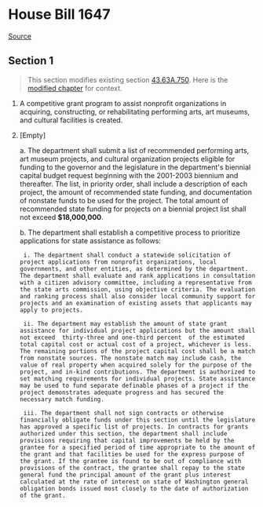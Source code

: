 # House Bill 1647

[Source](http://lawfilesext.leg.wa.gov/biennium/2021-22/Pdf/Bills/House%20Bills/1647.pdf)
## Section 1
> This section modifies existing section [43.63A.750](/rcw/43_state_government—executive/43.063A_department_of_community_trade_and_economic_development.md). Here is the [modified chapter](rcw/43_state_government—executive/43.063A_department_of_community_trade_and_economic_development.md) for context.

1. A competitive grant program to assist nonprofit organizations in acquiring, constructing, or rehabilitating performing arts, art museums, and cultural facilities is created.

2. [Empty]

    a. The department shall submit a list of recommended performing arts, art museum projects, and cultural organization projects eligible for funding to the governor and the legislature in the department's biennial capital budget request beginning with the 2001-2003 biennium and thereafter. The list, in priority order, shall include a description of each project, the amount of recommended state funding, and documentation of nonstate funds to be used for the project. The total amount of recommended state funding for projects on a biennial project list shall not exceed **$18,000,000**.

    b. The department shall establish a competitive process to prioritize applications for state assistance as follows:

        i. The department shall conduct a statewide solicitation of project applications from nonprofit organizations, local governments, and other entities, as determined by the department. The department shall evaluate and rank applications in consultation with a citizen advisory committee, including a representative from the state arts commission, using objective criteria. The evaluation and ranking process shall also consider local community support for projects and an examination of existing assets that applicants may apply to projects.

        ii. The department may establish the amount of state grant assistance for individual project applications but the amount shall not exceed  thirty-three and one-third percent  of the estimated total capital cost or actual cost of a project, whichever is less. The remaining portions of the project capital cost shall be a match from nonstate sources. The nonstate match may include cash, the value of real property when acquired solely for the purpose of the project, and in-kind contributions. The department is authorized to set matching requirements for individual projects. State assistance may be used to fund separate definable phases of a project if the project demonstrates adequate progress and has secured the necessary match funding.

        iii. The department shall not sign contracts or otherwise financially obligate funds under this section until the legislature has approved a specific list of projects. In contracts for grants authorized under this section, the department shall include provisions requiring that capital improvements be held by the grantee for a specified period of time appropriate to the amount of the grant and that facilities be used for the express purpose of the grant. If the grantee is found to be out of compliance with provisions of the contract, the grantee shall repay to the state general fund the principal amount of the grant plus interest calculated at the rate of interest on state of Washington general obligation bonds issued most closely to the date of authorization of the grant.

